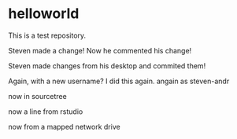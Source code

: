 # helloworld
This is a test repository.


Steven made a change! Now he commented his change!

Steven made changes from his desktop and commited them!

Again, with a new username? I did this again. angain as steven-andr

now in sourcetree

now a line from rstudio

now from a mapped network drive